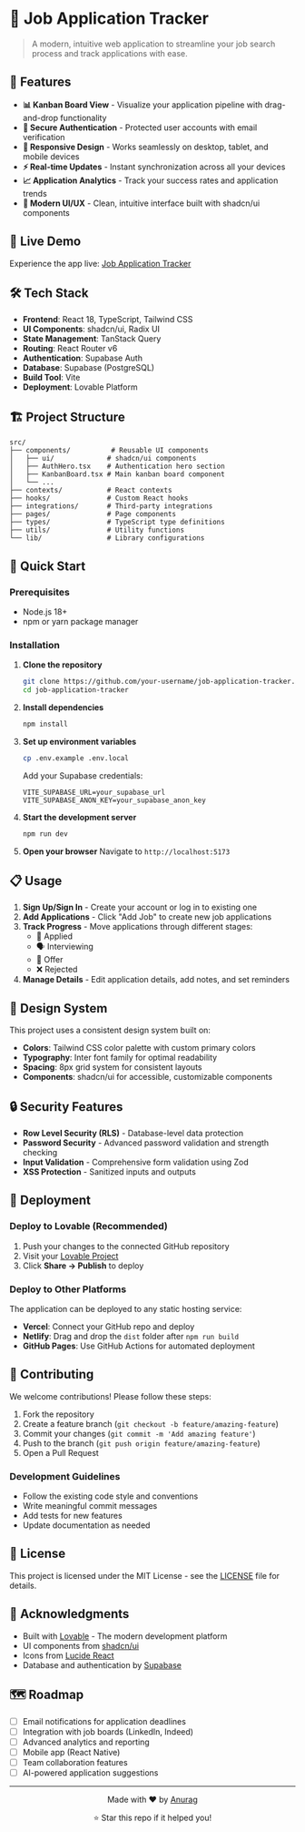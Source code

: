 
# 🎯 Job Application Tracker

> A modern, intuitive web application to streamline your job search process and track applications with ease.



## 🌟 Features

- **📊 Kanban Board View** - Visualize your application pipeline with drag-and-drop functionality
- **🔐 Secure Authentication** - Protected user accounts with email verification
- **📱 Responsive Design** - Works seamlessly on desktop, tablet, and mobile devices
- **⚡ Real-time Updates** - Instant synchronization across all your devices
- **📈 Application Analytics** - Track your success rates and application trends
- **🎨 Modern UI/UX** - Clean, intuitive interface built with shadcn/ui components

## 🚀 Live Demo

Experience the app live: [Job Application Tracker]((https://vibes-job.lovable.app/auth))


## 🛠️ Tech Stack

- **Frontend**: React 18, TypeScript, Tailwind CSS
- **UI Components**: shadcn/ui, Radix UI
- **State Management**: TanStack Query
- **Routing**: React Router v6
- **Authentication**: Supabase Auth
- **Database**: Supabase (PostgreSQL)
- **Build Tool**: Vite
- **Deployment**: Lovable Platform

## 🏗️ Project Structure

```
src/
├── components/          # Reusable UI components
│   ├── ui/             # shadcn/ui components
│   ├── AuthHero.tsx    # Authentication hero section
│   ├── KanbanBoard.tsx # Main kanban board component
│   └── ...
├── contexts/           # React contexts
├── hooks/              # Custom React hooks
├── integrations/       # Third-party integrations
├── pages/              # Page components
├── types/              # TypeScript type definitions
├── utils/              # Utility functions
└── lib/                # Library configurations
```

## 🚀 Quick Start

### Prerequisites

- Node.js 18+ 
- npm or yarn package manager

### Installation

1. **Clone the repository**
   ```bash
   git clone https://github.com/your-username/job-application-tracker.git
   cd job-application-tracker
   ```

2. **Install dependencies**
   ```bash
   npm install
   ```

3. **Set up environment variables**
   ```bash
   cp .env.example .env.local
   ```
   
   Add your Supabase credentials:
   ```env
   VITE_SUPABASE_URL=your_supabase_url
   VITE_SUPABASE_ANON_KEY=your_supabase_anon_key
   ```

4. **Start the development server**
   ```bash
   npm run dev
   ```

5. **Open your browser**
   Navigate to `http://localhost:5173`

## 📋 Usage

1. **Sign Up/Sign In** - Create your account or log in to existing one
2. **Add Applications** - Click "Add Job" to create new job applications
3. **Track Progress** - Move applications through different stages:
   - 📝 Applied
   - 🗣️ Interviewing
   - 🎉 Offer
   - ❌ Rejected
4. **Manage Details** - Edit application details, add notes, and set reminders

## 🎨 Design System

This project uses a consistent design system built on:

- **Colors**: Tailwind CSS color palette with custom primary colors
- **Typography**: Inter font family for optimal readability
- **Spacing**: 8px grid system for consistent layouts
- **Components**: shadcn/ui for accessible, customizable components

## 🔒 Security Features

- **Row Level Security (RLS)** - Database-level data protection
- **Password Security** - Advanced password validation and strength checking
- **Input Validation** - Comprehensive form validation using Zod
- **XSS Protection** - Sanitized inputs and outputs

## 🚀 Deployment

### Deploy to Lovable (Recommended)

1. Push your changes to the connected GitHub repository
2. Visit your [Lovable Project](https://lovable.dev/projects/6d9bf246-3a81-4ac7-89f1-cebfe7bdf0e9)
3. Click **Share → Publish** to deploy

### Deploy to Other Platforms

The application can be deployed to any static hosting service:

- **Vercel**: Connect your GitHub repo and deploy
- **Netlify**: Drag and drop the `dist` folder after `npm run build`
- **GitHub Pages**: Use GitHub Actions for automated deployment

## 🤝 Contributing

We welcome contributions! Please follow these steps:

1. Fork the repository
2. Create a feature branch (`git checkout -b feature/amazing-feature`)
3. Commit your changes (`git commit -m 'Add amazing feature'`)
4. Push to the branch (`git push origin feature/amazing-feature`)
5. Open a Pull Request

### Development Guidelines

- Follow the existing code style and conventions
- Write meaningful commit messages
- Add tests for new features
- Update documentation as needed

## 📝 License

This project is licensed under the MIT License - see the [LICENSE](LICENSE) file for details.

## 🙏 Acknowledgments

- Built with [Lovable](https://lovable.dev) - The modern development platform
- UI components from [shadcn/ui](https://ui.shadcn.com)
- Icons from [Lucide React](https://lucide.dev)
- Database and authentication by [Supabase](https://supabase.com)


## 🗺️ Roadmap

- [ ] Email notifications for application deadlines
- [ ] Integration with job boards (LinkedIn, Indeed)
- [ ] Advanced analytics and reporting
- [ ] Mobile app (React Native)
- [ ] Team collaboration features
- [ ] AI-powered application suggestions

---

<div align="center">
  <p>Made with ❤️ by <a href="https://github.com/your-username">Anurag</a></p>
  <p>⭐ Star this repo if it helped you!</p>
</div>
